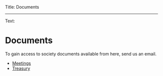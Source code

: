 Title: Documents

----

Text:

# Documents

To gain access to society documents available from here, send us an email.

- [Meetings](documents/meetings)
- [Treasury](documents/treasury)
